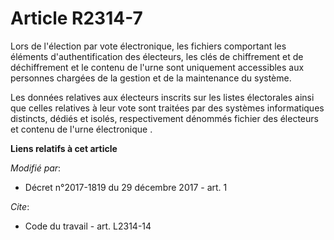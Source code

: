 # Article R2314-7

Lors de l'élection par vote électronique, les fichiers comportant les éléments d'authentification des électeurs, les clés de
chiffrement et de déchiffrement et le contenu de l'urne sont uniquement accessibles aux personnes chargées de la gestion et
de la maintenance du système.

Les données relatives aux électeurs inscrits sur les listes électorales ainsi que celles relatives à leur vote sont traitées
par des systèmes informatiques distincts, dédiés et isolés, respectivement dénommés fichier des électeurs et contenu de
l'urne électronique .

**Liens relatifs à cet article**

_Modifié par_:

  - Décret n°2017-1819 du 29 décembre 2017 - art. 1

_Cite_:

  - Code du travail - art. L2314-14
